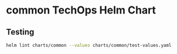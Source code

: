 # common TechOps Helm Chart

## Testing

```bash
helm lint charts/common --values charts/common/test-values.yaml
```
